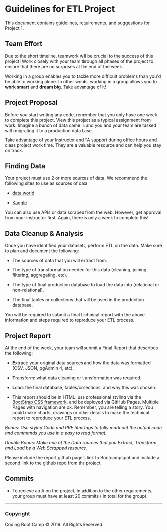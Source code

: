 # Guidelines for ETL Project

This document contains guidelines, requirements, and suggestions for Project 1.

## Team Effort

Due to the short timeline, teamwork will be crucial to the success of this project! Work closely with your team through all phases of the project to ensure that there are no surprises at the end of the week.

Working in a group enables you to tackle more difficult problems than you'd be able to working alone. In other words, working in a group allows you to **work smart** and **dream big**. Take advantage of it!

## Project Proposal

Before you start writing any code, remember that you only have one week to complete this project. View this project as a typical assignment from work. Imagine a bunch of data came in and you and your team are tasked with migrating it to a production data base.

Take advantage of your Instructor and TA support during office hours and class project work time. They are a valuable resource and can help you stay on track.

## Finding Data

Your project must use 2 or more sources of data. We recommend the following sites to use as sources of data:

* [data.world](https://data.world/)

* [Kaggle](https://www.kaggle.com/)

You can also use APIs or data scraped from the web. However, get approval from your instructor first. Again, there is only a week to complete this!

## Data Cleanup & Analysis

Once you have identified your datasets, perform ETL on the data. Make sure to plan and document the following:

* The sources of data that you will extract from.

* The type of transformation needed for this data (cleaning, joining, filtering, aggregating, etc).

* The type of final production database to load the data into (relational or non-relational).

* The final tables or collections that will be used in the production database.

You will be required to submit a final technical report with the above information and steps required to reproduce your ETL process.

## Project Report

At the end of the week, your team will submit a Final Report that describes the following:

* **E**xtract: your original data sources and how the data was formatted (CSV, JSON, pgAdmin 4, etc).

* **T**ransform: what data cleaning or transformation was required.

* **L**oad: the final database, tables/collections, and why this was chosen.

* This report should be in HTML, use professional styling via the [BootStrap CSS framework](https://getbootstrap.com/docs/4.3/getting-started/introduction/), and be deployed via GitHub Pages.  Multiple Pages with navigation are ok.  Remember, you are telling a story.  You could make charts, drawings or other details to make the technical report to reproduce your ETL process.

*Bonus:  Use styled Code and PRE html tags to fully mark out the actual code and commands you use in a easy to read format.*

*Double Bonus:   Make one of the Data sources that you Extract, Transform and Load be a Web Scrapped resource.*

Please include the report github page's link to Bootcampspot and include a second link to the github repo from the project.

## Commits

*  To recieve an A on the project, in addition to the other requirements, your group must have at least 20 commits ( in total for the group).

- - -

### Copyright

Coding Boot Camp © 2019. All Rights Reserved.
